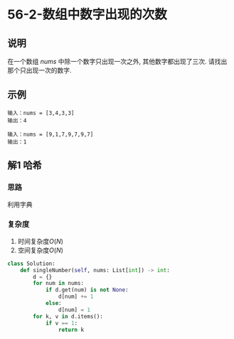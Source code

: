 # 56-2-数组中数字出现的次数

## 说明
在一个数组 $nums$ 中除一个数字只出现一次之外, 其他数字都出现了三次. 请找出那个只出现一次的数字.

## 示例
```
输入：nums = [3,4,3,3]
输出：4

输入：nums = [9,1,7,9,7,9,7]
输出：1
```

## 解1 哈希

### 思路
利用字典

### 复杂度
1. 时间复杂度$O(N)$
2. 空间复杂度$O(N)$

```python
class Solution:
    def singleNumber(self, nums: List[int]) -> int:
        d = {}
        for num in nums:
            if d.get(num) is not None:
                d[num] += 1
            else:
                d[num] = 1
        for k, v in d.items():
            if v == 1:
                return k
```